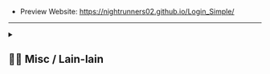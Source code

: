 - Preview Website: https://nightrunners02.github.io/Login_Simple/
---
<details> 
  <summary>
  <h2> ⛓️‍💥 Misc / Lain-lain</h2> 
  </summary>

<p>
<div align="center">
<h3>
  🌠 Starred:
</h3>
  
[![Stargazers repo roster for @NightRunners02/](https://reporoster.com/stars/NightRunners02/Login_Simple)](https://github.com/NightRunners02/Login_Simple/stargazers)

---
<h3>
  🪐 Forked:
</h3>

[![Forkers repo roster for @NightRunners02/](https://reporoster.com/forks/NightRunners02/Login_Simple)](https://github.com/NightRunners02/Login_Simple/network/members)

---
<h3>
  💫 Star History:
</h3>

[![Star History Chart](https://api.star-history.com/svg?repos=NightRunners02/Login_Simple&type=Date)](https://star-history.com/#NightRunners02/Login_Simple&Date)

</p>
</div>
</details>


